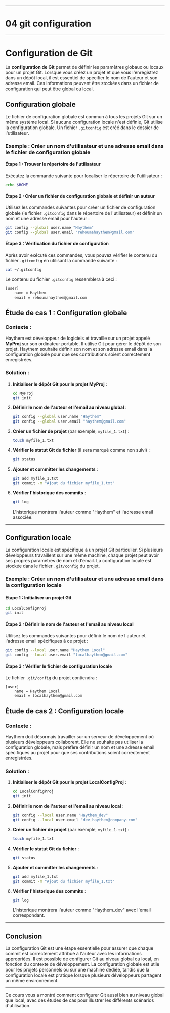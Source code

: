 -------------------------------------
# 04 git configuration
-------------------------------------

# **Configuration de Git**

La **configuration de Git** permet de définir les paramètres globaux ou locaux pour un projet Git. Lorsque vous créez un projet et que vous l'enregistrez dans un dépôt local, il est essentiel de spécifier le nom de l'auteur et son adresse email. Ces informations peuvent être stockées dans un fichier de configuration qui peut être global ou local.

## **Configuration globale**

Le fichier de configuration globale est commun à tous les projets Git sur un même système local. Si aucune configuration locale n'est définie, Git utilise la configuration globale. Un fichier `.gitconfig` est créé dans le dossier de l'utilisateur.

### Exemple : Créer un nom d'utilisateur et une adresse email dans le fichier de configuration globale

#### Étape 1 : Trouver le répertoire de l'utilisateur
Exécutez la commande suivante pour localiser le répertoire de l'utilisateur :
```bash
echo $HOME
```

#### Étape 2 : Créer un fichier de configuration globale et définir un auteur
Utilisez les commandes suivantes pour créer un fichier de configuration globale (le fichier `.gitconfig` dans le répertoire de l'utilisateur) et définir un nom et une adresse email pour l'auteur :
```bash
git config --global user.name "Haythem"
git config --global user.email "rehoumahaythem@gmail.com"
```

#### Étape 3 : Vérification du fichier de configuration
Après avoir exécuté ces commandes, vous pouvez vérifier le contenu du fichier `.gitconfig` en utilisant la commande suivante :
```bash
cat ~/.gitconfig
```

Le contenu du fichier `.gitconfig` ressemblera à ceci :
```
[user]
    name = Haythem
    email = rehoumahaythem@gmail.com
```

## **Étude de cas 1 : Configuration globale**

### Contexte :
Haythem est développeur de logiciels et travaille sur un projet appelé **MyProj** sur son ordinateur portable. Il utilise Git pour gérer le dépôt de son projet. Haythem souhaite définir son nom et son adresse email dans la configuration globale pour que ses contributions soient correctement enregistrées.

### Solution :
1. **Initialiser le dépôt Git pour le projet MyProj** :
   ```bash
   cd MyProj
   git init
   ```

2. **Définir le nom de l'auteur et l'email au niveau global** :
   ```bash
   git config --global user.name "Haythem"
   git config --global user.email "haythem@gmail.com"
   ```

3. **Créer un fichier de projet** (par exemple, `myfile_1.txt`) :
   ```bash
   touch myfile_1.txt
   ```

4. **Vérifier le statut Git du fichier** (il sera marqué comme non suivi) :
   ```bash
   git status
   ```

5. **Ajouter et committer les changements** :
   ```bash
   git add myfile_1.txt
   git commit -m "Ajout du fichier myfile_1.txt"
   ```

6. **Vérifier l'historique des commits** :
   ```bash
   git log
   ```
   L'historique montrera l'auteur comme "Haythem" et l'adresse email associée.

---

## **Configuration locale**

La configuration locale est spécifique à un projet Git particulier. Si plusieurs développeurs travaillent sur une même machine, chaque projet peut avoir ses propres paramètres de nom et d'email. La configuration locale est stockée dans le fichier `.git/config` du projet.

### Exemple : Créer un nom d'utilisateur et une adresse email dans la configuration locale

#### Étape 1 : Initialiser un projet Git
```bash
cd LocalConfigProj
git init
```

#### Étape 2 : Définir le nom de l'auteur et l'email au niveau local
Utilisez les commandes suivantes pour définir le nom de l'auteur et l'adresse email spécifiques à ce projet :
```bash
git config --local user.name "Haythem Local"
git config --local user.email "localhaythem@gmail.com"
```

#### Étape 3 : Vérifier le fichier de configuration locale
Le fichier `.git/config` du projet contiendra :
```
[user]
    name = Haythem Local
    email = localhaythem@gmail.com
```

## **Étude de cas 2 : Configuration locale**

### Contexte :
Haythem doit désormais travailler sur un serveur de développement où plusieurs développeurs collaborent. Elle ne souhaite pas utiliser la configuration globale, mais préfère définir un nom et une adresse email spécifiques au projet pour que ses contributions soient correctement enregistrées.

### Solution :
1. **Initialiser le dépôt Git pour le projet LocalConfigProj** :
   ```bash
   cd LocalConfigProj
   git init
   ```

2. **Définir le nom de l'auteur et l'email au niveau local** :
   ```bash
   git config --local user.name "Haythem_dev"
   git config --local user.email "dev_haythem@company.com"
   ```

3. **Créer un fichier de projet** (par exemple, `myfile_1.txt`) :
   ```bash
   touch myfile_1.txt
   ```

4. **Vérifier le statut Git du fichier** :
   ```bash
   git status
   ```

5. **Ajouter et committer les changements** :
   ```bash
   git add myfile_1.txt
   git commit -m "Ajout du fichier myfile_1.txt"
   ```

6. **Vérifier l'historique des commits** :
   ```bash
   git log
   ```
   L'historique montrera l'auteur comme "Haythem_dev" avec l'email correspondant.

---

## **Conclusion**

La configuration Git est une étape essentielle pour assurer que chaque commit est correctement attribué à l'auteur avec les informations appropriées. Il est possible de configurer Git au niveau global ou local, en fonction du contexte de développement. La configuration globale est utile pour les projets personnels ou sur une machine dédiée, tandis que la configuration locale est pratique lorsque plusieurs développeurs partagent un même environnement.

---

Ce cours vous a montré comment configurer Git aussi bien au niveau global que local, avec des études de cas pour illustrer les différents scénarios d'utilisation.

